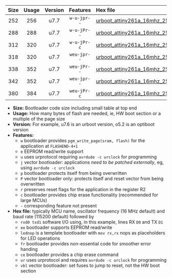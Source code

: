 |Size|Usage|Version|Features|Hex file|
|:-:|:-:|:-:|:-:|:--|
|252|256|u7.7|`w-u-jpr--`|[urboot_attiny261a_16mhz_250000bps_rxb0_txb1_lednop_ur_vbl.hex](https://raw.githubusercontent.com/stefanrueger/urboot.hex/main/mcus/attiny261a/fcpu_16mhz/250000_bps/urboot_attiny261a_16mhz_250000bps_rxb0_txb1_lednop_ur_vbl.hex)|
|288|288|u7.7|`w-u-jPr--`|[urboot_attiny261a_16mhz_250000bps_rxb0_txb1_lednop_fr_ur_vbl.hex](https://raw.githubusercontent.com/stefanrueger/urboot.hex/main/mcus/attiny261a/fcpu_16mhz/250000_bps/urboot_attiny261a_16mhz_250000bps_rxb0_txb1_lednop_fr_ur_vbl.hex)|
|312|320|u7.7|`w-u-jPr-c`|[urboot_attiny261a_16mhz_250000bps_rxb0_txb1_lednop_fr_ce_ur_vbl.hex](https://raw.githubusercontent.com/stefanrueger/urboot.hex/main/mcus/attiny261a/fcpu_16mhz/250000_bps/urboot_attiny261a_16mhz_250000bps_rxb0_txb1_lednop_fr_ce_ur_vbl.hex)|
|318|320|u7.7|`weu-jpr--`|[urboot_attiny261a_16mhz_250000bps_rxb0_txb1_ee_ur_vbl.hex](https://raw.githubusercontent.com/stefanrueger/urboot.hex/main/mcus/attiny261a/fcpu_16mhz/250000_bps/urboot_attiny261a_16mhz_250000bps_rxb0_txb1_ee_ur_vbl.hex)|
|338|352|u7.7|`weu-jPr--`|[urboot_attiny261a_16mhz_250000bps_rxb0_txb1_ee_lednop_ur_vbl.hex](https://raw.githubusercontent.com/stefanrueger/urboot.hex/main/mcus/attiny261a/fcpu_16mhz/250000_bps/urboot_attiny261a_16mhz_250000bps_rxb0_txb1_ee_lednop_ur_vbl.hex)|
|342|352|u7.7|`weu-jpr--`|[urboot_attiny261a_16mhz_250000bps_rxb0_txb1_ee_lednop_fr_ur_vbl.hex](https://raw.githubusercontent.com/stefanrueger/urboot.hex/main/mcus/attiny261a/fcpu_16mhz/250000_bps/urboot_attiny261a_16mhz_250000bps_rxb0_txb1_ee_lednop_fr_ur_vbl.hex)|
|380|384|u7.7|`weu-jPr-c`|[urboot_attiny261a_16mhz_250000bps_rxb0_txb1_ee_lednop_fr_ce_ur_vbl.hex](https://raw.githubusercontent.com/stefanrueger/urboot.hex/main/mcus/attiny261a/fcpu_16mhz/250000_bps/urboot_attiny261a_16mhz_250000bps_rxb0_txb1_ee_lednop_fr_ce_ur_vbl.hex)|

- **Size:** Bootloader code size including small table at top end
- **Usage:** How many bytes of flash are needed, ie, HW boot section or a multiple of the page size
- **Version:** For example, u7.6 is an urboot version, o5.2 is an optiboot version
- **Features:**
  + `w` bootloader provides `pgm_write_page(sram, flash)` for the application at `FLASHEND-4+1`
  + `e` EEPROM read/write support
  + `u` uses urprotocol requiring `avrdude -c urclock` for programming
  + `j` vector bootloader: applications *need to be patched externally*, eg, using `avrdude -c urclock`
  + `p` bootloader protects itself from being overwritten
  + `P` vector bootloader only: protects itself and reset vector from being overwritten
  + `r` preserves reset flags for the application in the register R2
  + `c` bootloader provides chip erase functionality (recommended for large MCUs)
  + `-` corresponding feature not present
- **Hex file:** typically MCU name, oscillator frequency (16 MHz default) and baud rate (115200 default) followed by
  + `rxd0 txd1` software I/O using, in this example, lines RX `D0` and TX `D1`
  + `ee` bootloader supports EEPROM read/write
  + `lednop` is a template bootloader with `mov rx,rx` nops as placeholders for LED operations
  + `fr` bootloader provides non-essential code for smoother error handing
  + `ce` bootloader provides a chip erase command
  + `ur` uses urprotocol and requires `avrdude -c urclock` for programming
  + `vbl` vector bootloader: set fuses to jump to reset, not the HW boot section
